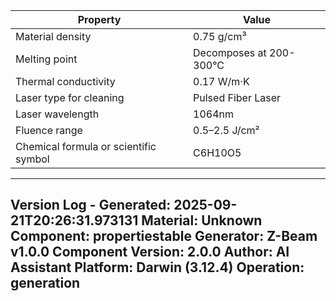 | Property | Value |
|----------|-------|
| Material density | 0.75 g/cm³ |
| Melting point | Decomposes at 200-300°C |
| Thermal conductivity | 0.17 W/m·K |
| Laser type for cleaning | Pulsed Fiber Laser |
| Laser wavelength | 1064nm |
| Fluence range | 0.5–2.5 J/cm² |
| Chemical formula or scientific symbol | C6H10O5 |


---
Version Log - Generated: 2025-09-21T20:26:31.973131
Material: Unknown
Component: propertiestable
Generator: Z-Beam v1.0.0
Component Version: 2.0.0
Author: AI Assistant
Platform: Darwin (3.12.4)
Operation: generation
---